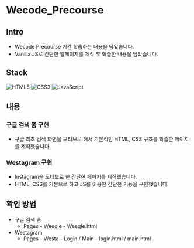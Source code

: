 # Wecode_Precourse

## Intro
- Wecode Precourse 기간 학습하는 내용을 담았습니다.
- Vanilla JS로 간단한 웹페이지를 제작 후 학습한 내용을 담았습니다.

## Stack
![HTML5](https://img.shields.io/badge/html5-E34F26.svg?style=for-the-badge&logo=html5&logoColor=white)
![CSS3](https://img.shields.io/badge/css3-1572B6.svg?style=for-the-badge&logo=css3&logoColor=white)
![JavaScript](https://img.shields.io/badge/javascript-%23323330.svg?style=for-the-badge&logo=javascript&logoColor=%23F7DF1E)

## 내용
### 구글 검색 폼 구현
- 구글 최초 검색 화면을 모티브로 해서 기본적인 HTML, CSS 구조를 학습한 페이지를 제작했습니다.

### Westagram 구현
- Instagram을 모티브로 한 간단한 페이지를 제작했습니다.
- HTML, CSS를 기본으로 하고 JS를 이용한 간단한 기능을 구현했습니다.

## 확인 방법
- 구글 검색 폼
  - Pages - Weegle - Weegle.html
- Westagram
  - Pages - Westa - Login / Main - login.html / main.html

